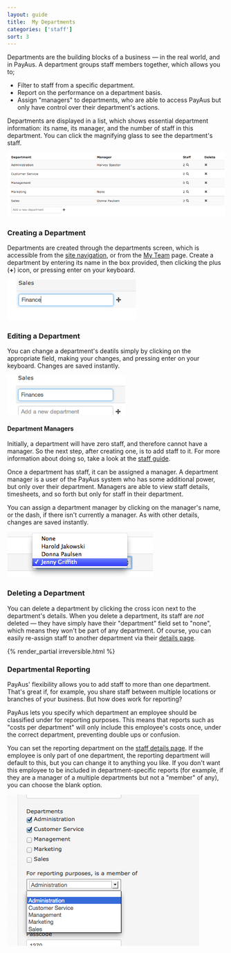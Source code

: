 ```yaml
---
layout: guide
title:  My Departments
categories: ['staff']
sort: 3
---
```


Departments are the building blocks of a business &mdash; in the real world, and in PayAus. A department groups staff members together, which allows you to;

* Filter to staff from a specific department.
* Report on the performance on a department basis.
* Assign "managers" to departments, who are able to access PayAus but only have control over their department's actions.

Departments are displayed in a list, which shows essential department information: its name, its manager, and the number of staff in this department. You can click the <i class="icon-search"> </i> magnifying glass to see the department's staff.

![A list of departments](/img/users/departments.png)

### Creating a Department

Departments are created through the departments screen, which is accessible from the [site navigation](../intro/), or from the [My Team](../team/) page. Create a department by entering its name in the box provided, then clicking the plus (**+**) icon, or pressing enter on your keyboard.

![Creating a new department](/img/users/create_dept.png)

### Editing a Department

You can change a department's deatils simply by clicking on the appropriate field, making your changes, and pressing enter on your keyboard. Changes are saved instantly.

![Renaming a department](/img/users/edit_dept_name.png)

#### Department Managers

Initially, a department will have zero staff, and therefore cannot have a manager. So the next step, after creating one, is to add staff to it. For more information about doing so, take a look at the [staff guide](../team/).

Once a department has staff, it can be assigned a manager. A department manager is a user of the PayAus system who has some additional power, but only over their department. Managers are able to view staff details, timesheets, and so forth but only for staff in their department.

You can assign a department manager by clicking on the manager's name, or the dash, if there isn't currently a manager. As with other details, changes are saved instantly.

![Changing a department manager](/img/users/edit_dept_manager.png)

### Deleting a Department

You can delete a department by clicking the <i class="icon-remove"> </i> cross icon next to the department's details. When you delete a department, its staff are *not* deleted &mdash; they have simply have their "department" field set to "none", which means they won't be part of any department. Of course, you can easily re-assign staff to another department via their [details page](../team/).

{% render_partial irreversible.html %}

### Departmental Reporting

PayAus' flexibility allows you to add staff to more than one department. That's great if, for example, you share staff between multiple locations or branches of your business. But how does work for reporting?

PayAus lets you specify which department an employee should be classified under for reporting purposes. This means that reports such as "costs per department" will only include this employee's costs once, under the correct department, preventing double ups or confusion.

You can set the reporting department on the [staff details page](../team/#editing_team_member_details). If the employee is only part of one department, the reporting department will default to this, but you can change it to anything you like. If you don't want this employee to be included in department-specific reports (for example, if they are a manager of a multiple departments but not a "member" of any), you can choose the blank option.

![Editing the reporting department](/img/users/reporting_department.png)